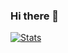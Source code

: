 ### Hi there 👋

[![Stats](https://github-readme-stats.vercel.app/api?username=Theo0x1337)](https://github.com/anuraghazra/github-readme-stats)

<!--
**Theo0x1337/Theo0x1337** is a ✨ _special_ ✨ repository because its `README.md` (this file) appears on your GitHub profile.

Here are some ideas to get you started:

- 🔭 I’m currently working on ...
- 🌱 I’m currently learning ...
- 👯 I’m looking to collaborate on ...
- 🤔 I’m looking for help with ...
- 💬 Ask me about ...
- 📫 How to reach me: ...
- 😄 Pronouns: ...
- ⚡ Fun fact: ...
-->
